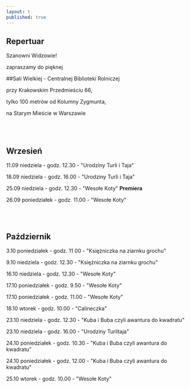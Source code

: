 ```yaml
---
layout: t
published: true
---
```
















## Repertuar  


Szanowni Widzowie!

zapraszamy do pięknej 

##Sali Wielkiej - Centralnej Biblioteki Rolniczej

przy Krakowskim Przedmieściu 66,

tylko 100 metrów od Kolumny Zygmunta, 

na Starym Mieście w Warszawie
<br /><br /><br /><br /> 



## Wrzesień

11.09 niedziela - godz. 12.30 - "Urodziny Turli i Taja"

18.09 niedziela - godz. 16.00 - "Urodziny Turli i Taja"

25.09 niedziela - godz. 12.30 - "Wesołe Koty" ****Premiera****

26.09 poniedziałek - godz. 11.00 - "Wesołe Koty"

<br /><br />

## Październik

3.10 poniedziałek - godz. 11 00 - "Księżniczka na ziarnku grochu"

9.10 niedziela - godz. 12.30 - "Księżniczka na ziarnku grochu"

16.10 niedziela - godz. 12.30 - "Wesołe Koty"

17.10 poniedziałek - godz. 9.50 - "Wesołe Koty"

17.10 poniedziałek - godz. 11.00 - "Wesołe Koty"

18.10 wtorek - godz. 10.00 - "Calineczka"

23.10 niedziela - godz. 12.30 - "Kuba i Buba czyli awantura do kwadratu"

23.10 niedziela - godz. 16.00 - "Urodziny Turlitaja"

24.10 poniedziałek - godz. 10.30 - "Kuba i Buba czyli awantura do kwadratu"

24.10 poniedziałek - godz. 12.00 - "Kuba i Buba czyli awantura do kwadratu"

25.10 wtorek - godz. 10.00 - "Wesołe Koty"
